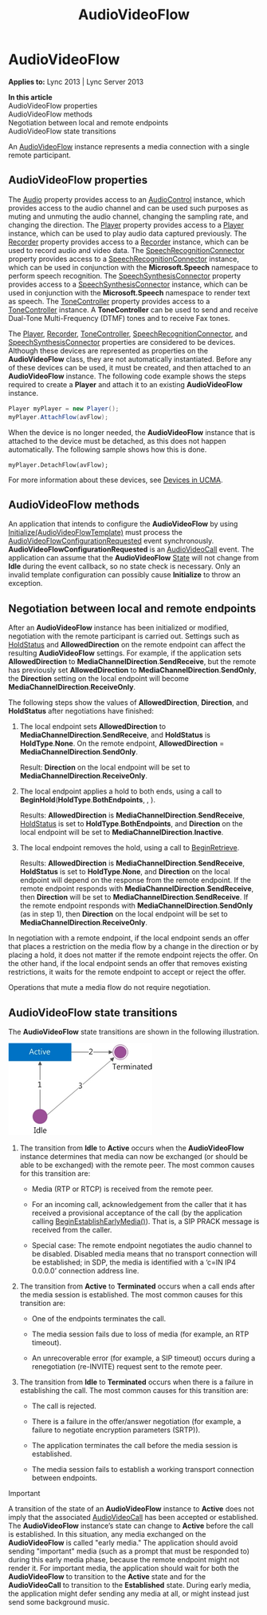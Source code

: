 ﻿---
title: AudioVideoFlow
TOCTitle: AudioVideoFlow
ms:assetid: 095bc495-8338-4cd7-8e1f-6964861728df
ms:mtpsurl: https://msdn.microsoft.com/en-us/library/Dn466030(v=office.15)
ms:contentKeyID: 57103023
ms.date: 07/25/2014
mtps_version: v=office.15
dev_langs:
- csharp
---

# AudioVideoFlow


**Applies to:** Lync 2013 | Lync Server 2013

**In this article**  
AudioVideoFlow properties  
AudioVideoFlow methods  
Negotiation between local and remote endpoints  
AudioVideoFlow state transitions  

An [AudioVideoFlow](https://msdn.microsoft.com/en-us/library/hh383533\(v=office.15\)) instance represents a media connection with a single remote participant.

## AudioVideoFlow properties

The [Audio](https://msdn.microsoft.com/en-us/library/hh161753\(v=office.15\)) property provides access to an [AudioControl](https://msdn.microsoft.com/en-us/library/hh161771\(v=office.15\)) instance, which provides access to the audio channel and can be used such purposes as muting and unmuting the audio channel, changing the sampling rate, and changing the direction. The [Player](https://msdn.microsoft.com/en-us/library/hh383679\(v=office.15\)) property provides access to a [Player](https://msdn.microsoft.com/en-us/library/hh349780\(v=office.15\)) instance, which can be used to play audio data captured previously. The [Recorder](https://msdn.microsoft.com/en-us/library/hh382678\(v=office.15\)) property provides access to a [Recorder](https://msdn.microsoft.com/en-us/library/hh381624\(v=office.15\)) instance, which can be used to record audio and video data. The [SpeechRecognitionConnector](https://msdn.microsoft.com/en-us/library/hh365919\(v=office.15\)) property provides access to a [SpeechRecognitionConnector](https://msdn.microsoft.com/en-us/library/hh383253\(v=office.15\)) instance, which can be used in conjunction with the **Microsoft.Speech** namespace to perform speech recognition. The [SpeechSynthesisConnector](https://msdn.microsoft.com/en-us/library/hh382006\(v=office.15\)) property provides access to a [SpeechSynthesisConnector](https://msdn.microsoft.com/en-us/library/hh349773\(v=office.15\)) instance, which can be used in conjunction with the **Microsoft.Speech** namespace to render text as speech. The [ToneController](https://msdn.microsoft.com/en-us/library/hh348941\(v=office.15\)) property provides access to a [ToneController](https://msdn.microsoft.com/en-us/library/hh349643\(v=office.15\)) instance. A **ToneController** can be used to send and receive Dual-Tone Multi-Frequency (DTMF) tones and to receive Fax tones.

The [Player](https://msdn.microsoft.com/en-us/library/hh383679\(v=office.15\)), [Recorder](https://msdn.microsoft.com/en-us/library/hh382678\(v=office.15\)), [ToneController](https://msdn.microsoft.com/en-us/library/hh348941\(v=office.15\)), [SpeechRecognitionConnector](https://msdn.microsoft.com/en-us/library/hh365919\(v=office.15\)), and [SpeechSynthesisConnector](https://msdn.microsoft.com/en-us/library/hh382006\(v=office.15\)) properties are considered to be devices. Although these devices are represented as properties on the **AudioVideoFlow** class, they are not automatically instantiated. Before any of these devices can be used, it must be created, and then attached to an **AudioVideoFlow** instance. The following code example shows the steps required to create a **Player** and attach it to an existing **AudioVideoFlow** instance.

``` csharp
Player myPlayer = new Player();
myPlayer.AttachFlow(avFlow);
```

When the device is no longer needed, the **AudioVideoFlow** instance that is attached to the device must be detached, as this does not happen automatically. The following sample shows how this is done.

    myPlayer.DetachFlow(avFlow);

For more information about these devices, see [Devices in UCMA](https://msdn.microsoft.com/en-us/library/dd280152\(v=office.15\)).

## AudioVideoFlow methods

An application that intends to configure the **AudioVideoFlow** by using [Initialize(AudioVideoFlowTemplate)](https://msdn.microsoft.com/en-us/library/hh381417\(v=office.15\)) must process the [AudioVideoFlowConfigurationRequested](https://msdn.microsoft.com/en-us/library/hh383342\(v=office.15\)) event synchronously. **AudioVideoFlowConfigurationRequested** is an [AudioVideoCall](https://msdn.microsoft.com/en-us/library/hh383901\(v=office.15\)) event. The application can assume that the **AudioVideoFlow** [State](https://msdn.microsoft.com/en-us/library/hh349893\(v=office.15\)) will not change from **Idle** during the event callback, so no state check is necessary. Only an invalid template configuration can possibly cause **Initialize** to throw an exception.

## Negotiation between local and remote endpoints

After an **AudioVideoFlow** instance has been initialized or modified, negotiation with the remote participant is carried out. Settings such as [HoldStatus](https://msdn.microsoft.com/en-us/library/hh349483\(v=office.15\)) and **AllowedDirection** on the remote endpoint can affect the resulting **AudioVideoFlow** settings. For example, if the application sets **AllowedDirection** to **MediaChannelDirection**.**SendReceive**, but the remote has previously set **AllowedDirection** to **MediaChannelDirection**.**SendOnly**, the **Direction** setting on the local endpoint will become **MediaChannelDirection**.**ReceiveOnly**.

The following steps show the values of **AllowedDirection**, **Direction**, and **HoldStatus** after negotiations have finished:

1.  The local endpoint sets **AllowedDirection** to **MediaChannelDirection**.**SendReceive**, and **HoldStatus** is **HoldType**.**None**. On the remote endpoint, **AllowedDirection** = **MediaChannelDirection**.**SendOnly**.
    
    Result: **Direction** on the local endpoint will be set to **MediaChannelDirection**.**ReceiveOnly**.

2.  The local endpoint applies a hold to both ends, using a call to **BeginHold**(**HoldType**.**BothEndpoints**, , ).
    
    Results: **AllowedDirection** is **MediaChannelDirection**.**SendReceive**, [HoldStatus](https://msdn.microsoft.com/en-us/library/hh349483\(v=office.15\)) is set to **HoldType**.**BothEndpoints**, and **Direction** on the local endpoint will be set to **MediaChannelDirection**.**Inactive**.

3.  The local endpoint removes the hold, using a call to [BeginRetrieve](https://msdn.microsoft.com/en-us/library/hh381101\(v=office.15\)).
    
    Results: **AllowedDirection** is **MediaChannelDirection**.**SendReceive**, **HoldStatus** is set to **HoldType**.**None**, and **Direction** on the local endpoint will depend on the response from the remote endpoint. If the remote endpoint responds with **MediaChannelDirection**.**SendReceive**, then **Direction** will be set to **MediaChannelDirection**.**SendReceive**. If the remote endpoint responds with **MediaChannelDirection**.**SendOnly** (as in step 1), then **Direction** on the local endpoint will be set to **MediaChannelDirection**.**ReceiveOnly**.

In negotiation with a remote endpoint, if the local endpoint sends an offer that places a restriction on the media flow by a change in the direction or by placing a hold, it does not matter if the remote endpoint rejects the offer. On the other hand, if the local endpoint sends an offer that removes existing restrictions, it waits for the remote endpoint to accept or reject the offer.

Operations that mute a media flow do not require negotiation.

## AudioVideoFlow state transitions

The **AudioVideoFlow** state transitions are shown in the following illustration.

![AudioVideoFlow state transitions](images/Dn466030.StateMach_AVFlow(Office.15).jpg "AudioVideoFlow state transitions")

1.  The transition from **Idle** to **Active** occurs when the **AudioVideoFlow** instance determines that media can now be exchanged (or should be able to be exchanged) with the remote peer. The most common causes for this transition are:
    
      - Media (RTP or RTCP) is received from the remote peer.
    
      - For an incoming call, acknowledgement from the caller that it has received a provisional acceptance of the call (by the application calling [BeginEstablishEarlyMedia()](https://msdn.microsoft.com/en-us/library/hh365657\(v=office.15\))). That is, a SIP PRACK message is received from the caller.
    
      - Special case: The remote endpoint negotiates the audio channel to be disabled. Disabled media means that no transport connection will be established; in SDP, the media is identified with a ‘c=IN IP4 0.0.0.0’ connection address line.

2.  The transition from **Active** to **Terminated** occurs when a call ends after the media session is established. The most common causes for this transition are:
    
      - One of the endpoints terminates the call.
    
      - The media session fails due to loss of media (for example, an RTP timeout).
    
      - An unrecoverable error (for example, a SIP timeout) occurs during a renegotiation (re-INVITE) request sent to the remote peer.

3.  The transition from **Idle** to **Terminated** occurs when there is a failure in establishing the call. The most common causes for this transition are:
    
      - The call is rejected.
    
      - There is a failure in the offer/answer negotiation (for example, a failure to negotiate encryption parameters (SRTP)).
    
      - The application terminates the call before the media session is established.
    
      - The media session fails to establish a working transport connection between endpoints.


> [!IMPORTANT]
> <P>A transition of the state of an <STRONG>AudioVideoFlow</STRONG> instance to <STRONG>Active</STRONG> does not imply that the associated <A href="https://msdn.microsoft.com/en-us/library/hh383901(v=office.15)">AudioVideoCall</A> has been accepted or established. The <STRONG>AudioVideoFlow</STRONG> instance’s state can change to <STRONG>Active</STRONG> before the call is established. In this situation, any media exchanged on the <STRONG>AudioVideoFlow</STRONG> is called "early media." The application should avoid sending "important" media (such as a prompt that must be responded to) during this early media phase, because the remote endpoint might not render it. For important media, the application should wait for both the <STRONG>AudioVideoFlow</STRONG> to transition to the <STRONG>Active</STRONG> state and for the <STRONG>AudioVideoCall</STRONG> to transition to the <STRONG>Established</STRONG> state. During early media, the application might defer sending any media at all, or might instead just send some background music.</P>


